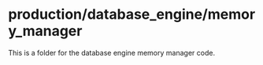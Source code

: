 # production/database_engine/memory_manager
This is a folder for the database engine memory manager code.

